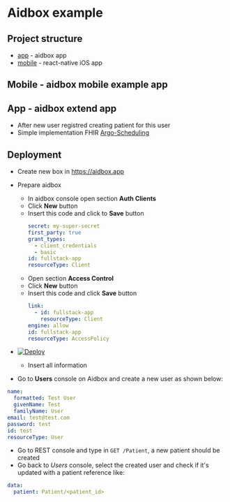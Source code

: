 # Aidbox example

## Project structure
- [app](#app) - aidbox app
- [mobile](#mobile) - react-native iOS app

## <a name="mobile">Mobile</a> - aidbox mobile example app


## <a name="app">App</a> - aidbox extend app
- After new user registred creating patient for this user
- Simple implementation FHIR [Argo-Scheduling](http://www.fhir.org/guides/argonaut/scheduling/)

## Deployment
- Create new box in https://aidbox.app
- Prepare aidbox
  - In aidbox console open section **Auth Clients**
  - Click **New** button
  - Insert this code and click to **Save** button
    ```yaml
    secret: my-super-secret
    first_party: true
    grant_types:
      - client_credentials
      - basic
    id: fullstack-app
    resourceType: Client
    
    ``` 
  - Open section **Access Control**
  - Click **New** button
  - Insert this code and click **Save** button
    ```yaml
    link:
      - id: fullstack-app
        resourceType: Client
    engine: allow
    id: fullstack-app
    resourceType: AccessPolicy
    
    ```

- [![Deploy](https://www.herokucdn.com/deploy/button.svg)](https://heroku.com/deploy?template=https://github.com/Aidbox/example/tree/master)
  - Insert all information
- Go to **Users** console on Aidbox and create a new user as shown below:
```yaml
name:
  formatted: Test User
  givenName: Test
  familyName: User
email: test@test.com
password: test
id: test
resourceType: User

```
- Go to REST console and type in ```GET /Patient```, a new patient should be created
- Go back to *Users* console, select the created user and check if it's updated with a patient reference like:
```yaml
data:
  patient: Patient/<patient_id>
```
